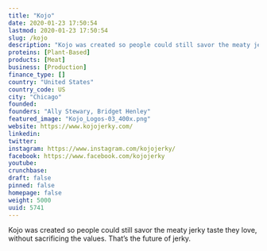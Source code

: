 ```yaml
---
title: "Kojo"
date: 2020-01-23 17:50:54
lastmod: 2020-01-23 17:50:54
slug: /kojo
description: "Kojo was created so people could still savor the meaty jerky taste they love, without sacrificing the values. That’s the future of jerky."
proteins: [Plant-Based]
products: [Meat]
business: [Production]
finance_type: []
country: "United States"
country_code: US
city: "Chicago"
founded: 
founders: "Ally Stewary, Bridget Henley"
featured_image: "Kojo_Logos-03_400x.png"
website: https://www.kojojerky.com/
linkedin: 
twitter: 
instagram: https://www.instagram.com/kojojerky/
facebook: https://www.facebook.com/kojojerky
youtube: 
crunchbase: 
draft: false
pinned: false
homepage: false
weight: 5000
uuid: 5741
---
```

Kojo was created so people could still savor the meaty jerky taste they love, without sacrificing the values. That’s the future of jerky.
